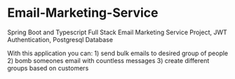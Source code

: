 # Email-Marketing-Service
Spring Boot and Typescript Full Stack Email Marketing Service Project,  JWT Authentication, Postgresql Database

With this application you can:
    1) send bulk emails to desired group of people
    2) bomb someones email with countless messages
    3) create different groups based on customers

